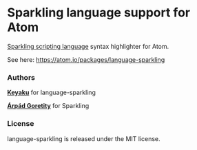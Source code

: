 # Sparkling language support for Atom

[Sparkling scripting language](https://h2co3.github.io/ "Sparkling's GitHub IO Page") syntax highlighter for Atom.

See here: https://atom.io/packages/language-sparkling

### Authors
**[Keyaku](https://github.com/Keyaku "Keyaku's GitHub page")** for language-sparkling

**[Árpád Goretity](https://github.com/H2CO3 "H2CO3's GitHub page")** for Sparkling

### License
language-sparkling is released under the MIT license.
